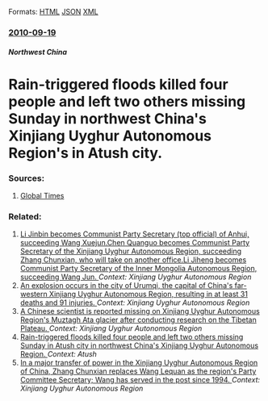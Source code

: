 
Formats: [HTML](/news/2010/09/19/rain-triggered-floods-killed-four-people-and-left-two-others-missing-sunday-in-northwest-china-s-xinjiang-uyghur-autonomous-region-s-in-atus.html)  [JSON](/news/2010/09/19/rain-triggered-floods-killed-four-people-and-left-two-others-missing-sunday-in-northwest-china-s-xinjiang-uyghur-autonomous-region-s-in-atus.json)  [XML](/news/2010/09/19/rain-triggered-floods-killed-four-people-and-left-two-others-missing-sunday-in-northwest-china-s-xinjiang-uyghur-autonomous-region-s-in-atus.xml)  

### [2010-09-19](/news/2010/09/19/index.md)

##### Northwest China
# Rain-triggered floods killed four people and left two others missing Sunday in northwest China's Xinjiang Uyghur Autonomous Region's in Atush city. 




### Sources:

1. [Global Times](http://china.globaltimes.cn/society/2010-09/575372.html)

### Related:

1. [Li Jinbin becomes Communist Party Secretary (top official) of Anhui, succeeding Wang Xuejun.Chen Quanguo becomes Communist Party Secretary of the Xinjiang Uyghur Autonomous Region, succeeding Zhang Chunxian, who will take on another office.Li Jiheng becomes Communist Party Secretary of the Inner Mongolia Autonomous Region, succeeding Wang Jun. ](/news/2016/08/29/li-jinbin-becomes-communist-party-secretary-top-official-of-anhui-succeeding-wang-xuejun-chen-quanguo-becomes-communist-party-secretary-o.md) _Context: Xinjiang Uyghur Autonomous Region_
2. [An explosion occurs in the city of Urumqi, the capital of China's far-western Xinjiang Uyghur Autonomous Region, resulting in at least 31 deaths and 91 injuries. ](/news/2014/05/22/an-explosion-occurs-in-the-city-of-ara1-4mqi-the-capital-of-china-s-far-western-xinjiang-uyghur-autonomous-region-resulting-in-at-least-31.md) _Context: Xinjiang Uyghur Autonomous Region_
3. [A Chinese scientist is reported missing on Xinjiang Uyghur Autonomous Region's Muztagh Ata glacier after conducting research on the Tibetan Plateau. ](/news/2011/08/19/a-chinese-scientist-is-reported-missing-on-xinjiang-uyghur-autonomous-region-s-muztagh-ata-glacier-after-conducting-research-on-the-tibetan.md) _Context: Xinjiang Uyghur Autonomous Region_
4. [Rain-triggered floods killed four people and left two others missing Sunday in Atush city in northwest China's Xinjiang Uyghur Autonomous Region. ](/news/2010/10/3/rain-triggered-floods-killed-four-people-and-left-two-others-missing-sunday-in-atush-city-in-northwest-china-s-xinjiang-uyghur-autonomous-re.md) _Context: Atush_
5. [In a major transfer of power in the Xinjiang Uyghur Autonomous Region of China, Zhang Chunxian replaces Wang Lequan as the region's Party Committee Secretary; Wang has served in the post since 1994. ](/news/2010/04/23/in-a-major-transfer-of-power-in-the-xinjiang-uyghur-autonomous-region-of-china-zhang-chunxian-replaces-wang-lequan-as-the-region-s-party-co.md) _Context: Xinjiang Uyghur Autonomous Region_
